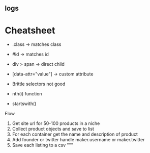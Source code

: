 ## logs

# Cheatsheet
- .class → matches class
- #id → matches id
- div > span → direct child
- [data-attr="value"] → custom attribute


- Brittle selectors not good
- nth(i) function
- startswith()

Flow
1. Get site url for 50-100 products in a niche
2. Collect product objects and save to list
3. For each container get the name and description of product
4. Add founder or twitter handle maker.username or maker.twitter
5. Save each listing to a csv
"""